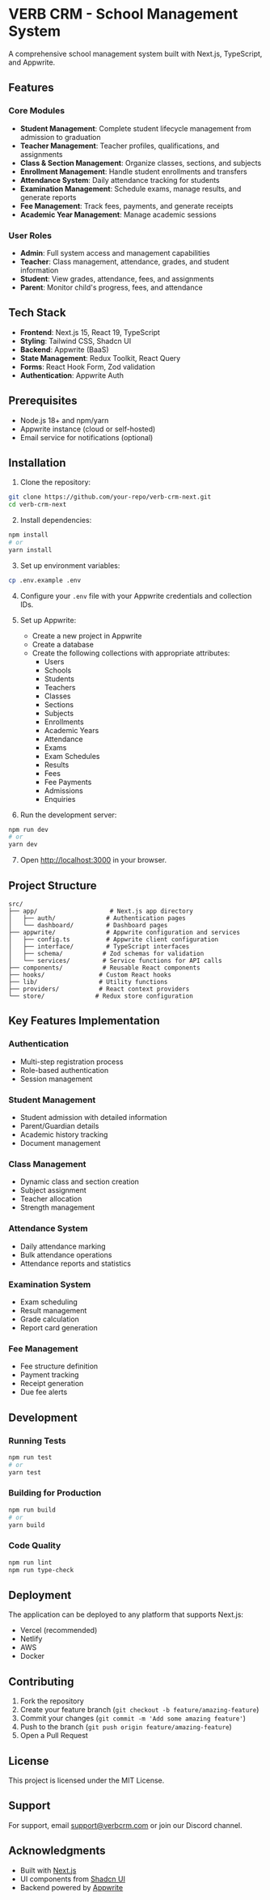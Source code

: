# VERB CRM - School Management System

A comprehensive school management system built with Next.js, TypeScript, and Appwrite.

## Features

### Core Modules
- **Student Management**: Complete student lifecycle management from admission to graduation
- **Teacher Management**: Teacher profiles, qualifications, and assignments
- **Class & Section Management**: Organize classes, sections, and subjects
- **Enrollment Management**: Handle student enrollments and transfers
- **Attendance System**: Daily attendance tracking for students
- **Examination Management**: Schedule exams, manage results, and generate reports
- **Fee Management**: Track fees, payments, and generate receipts
- **Academic Year Management**: Manage academic sessions

### User Roles
- **Admin**: Full system access and management capabilities
- **Teacher**: Class management, attendance, grades, and student information
- **Student**: View grades, attendance, fees, and assignments
- **Parent**: Monitor child's progress, fees, and attendance

## Tech Stack

- **Frontend**: Next.js 15, React 19, TypeScript
- **Styling**: Tailwind CSS, Shadcn UI
- **Backend**: Appwrite (BaaS)
- **State Management**: Redux Toolkit, React Query
- **Forms**: React Hook Form, Zod validation
- **Authentication**: Appwrite Auth

## Prerequisites

- Node.js 18+ and npm/yarn
- Appwrite instance (cloud or self-hosted)
- Email service for notifications (optional)

## Installation

1. Clone the repository:
```bash
git clone https://github.com/your-repo/verb-crm-next.git
cd verb-crm-next
```

2. Install dependencies:
```bash
npm install
# or
yarn install
```

3. Set up environment variables:
```bash
cp .env.example .env
```

4. Configure your `.env` file with your Appwrite credentials and collection IDs.

5. Set up Appwrite:
   - Create a new project in Appwrite
   - Create a database
   - Create the following collections with appropriate attributes:
     - Users
     - Schools
     - Students
     - Teachers
     - Classes
     - Sections
     - Subjects
     - Enrollments
     - Academic Years
     - Attendance
     - Exams
     - Exam Schedules
     - Results
     - Fees
     - Fee Payments
     - Admissions
     - Enquiries

6. Run the development server:
```bash
npm run dev
# or
yarn dev
```

7. Open [http://localhost:3000](http://localhost:3000) in your browser.

## Project Structure

```
src/
├── app/                    # Next.js app directory
│   ├── auth/              # Authentication pages
│   └── dashboard/         # Dashboard pages
├── appwrite/              # Appwrite configuration and services
│   ├── config.ts          # Appwrite client configuration
│   ├── interface/         # TypeScript interfaces
│   ├── schema/           # Zod schemas for validation
│   └── services/         # Service functions for API calls
├── components/           # Reusable React components
├── hooks/               # Custom React hooks
├── lib/                 # Utility functions
├── providers/           # React context providers
└── store/              # Redux store configuration
```

## Key Features Implementation

### Authentication
- Multi-step registration process
- Role-based authentication
- Session management

### Student Management
- Student admission with detailed information
- Parent/Guardian details
- Academic history tracking
- Document management

### Class Management
- Dynamic class and section creation
- Subject assignment
- Teacher allocation
- Strength management

### Attendance System
- Daily attendance marking
- Bulk attendance operations
- Attendance reports and statistics

### Examination System
- Exam scheduling
- Result management
- Grade calculation
- Report card generation

### Fee Management
- Fee structure definition
- Payment tracking
- Receipt generation
- Due fee alerts

## Development

### Running Tests
```bash
npm run test
# or
yarn test
```

### Building for Production
```bash
npm run build
# or
yarn build
```

### Code Quality
```bash
npm run lint
npm run type-check
```

## Deployment

The application can be deployed to any platform that supports Next.js:
- Vercel (recommended)
- Netlify
- AWS
- Docker

## Contributing

1. Fork the repository
2. Create your feature branch (`git checkout -b feature/amazing-feature`)
3. Commit your changes (`git commit -m 'Add some amazing feature'`)
4. Push to the branch (`git push origin feature/amazing-feature`)
5. Open a Pull Request

## License

This project is licensed under the MIT License.

## Support

For support, email support@verbcrm.com or join our Discord channel.

## Acknowledgments

- Built with [Next.js](https://nextjs.org/)
- UI components from [Shadcn UI](https://ui.shadcn.com/)
- Backend powered by [Appwrite](https://appwrite.io/)
